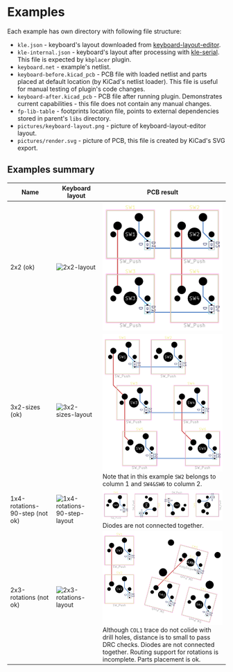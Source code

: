 # Examples

Each example has own directory with following file structure:

- `kle.json` - keyboard's layout downloaded from [keyboard-layout-editor](http://www.keyboard-layout-editor.com).
- `kle-internal.json` - keyboard's layout after processing with [kle-serial](https://github.com/ijprest/kle-serial).
  This file is expected by `kbplacer` plugin.
- `keyboard.net` - example's netlist.
- `keyboard-before.kicad_pcb` - PCB file with loaded netlist and parts placed
  at default location (by KiCad's netlist loader). This file is useful for manual
  testing of plugin's code changes.
- `keyboard-after.kicad_pcb` - PCB file after running plugin. Demonstrates
  current capabilities - this file does not contain any manual changes.
- `fp-lib-table` - footprints location file, points to external dependencies
  stored in parent's `libs` directory.
- `pictures/keyboard-layout.png` - picture of keyboard-layout-editor layout.
- `pictures/render.svg` - picture of PCB, this file is created
  by KiCad's SVG export.

## Examples summary

Name | Keyboard layout | PCB result
--- | --- | ---
2x2 (ok) | ![2x2-layout](./2x2/pictures/keyboard-layout.png) | ![2x2-after](./2x2/pictures/render.svg)
3x2-sizes (ok) | ![3x2-sizes-layout](./3x2-sizes/pictures/keyboard-layout.png) | ![3x2-sizes-after](./3x2-sizes/pictures/render.svg)<br/>Note that in this example `SW2` belongs to column 1 and `SW4&SW6` to column 2.
1x4-rotations-90-step (not ok) | ![1x4-rotations-90-step-layout](./1x4-rotations-90-step/pictures/keyboard-layout.png) | ![1x4-rotations-90-step-after](./1x4-rotations-90-step/pictures/render.svg)<br/>Diodes are not connected together.
2x3-rotations (not ok) | ![2x3-rotations-layout](./2x3-rotations/pictures/keyboard-layout.png) | ![2x3-rotations-after](./2x3-rotations/pictures/render.svg)<br/>Although `COL1` trace do not colide with drill holes, distance is to small to pass DRC checks. Diodes are not connected together. Routing support for rotations is incomplete. Parts placement is ok.
